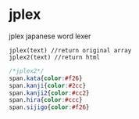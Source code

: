 # jplex
jplex japanese word lexer
```
jplex(text) //return original array
jplex2(text) //return html
```
```css
/*jplex2*/
span.kata{color:#f26}
span.kanji{color:#2cc}
span.kanji2{color:#cc2}
span.hira{color:#ccc}
span.sijigo{color:#f26}
```
